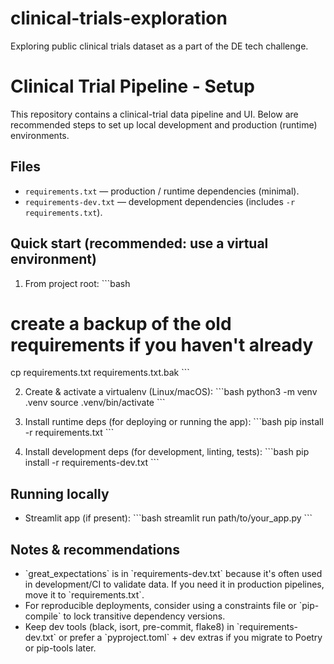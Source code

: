 # clinical-trials-exploration

Exploring public clinical trials dataset as a part of the DE tech challenge.

# Clinical Trial Pipeline - Setup

This repository contains a clinical-trial data pipeline and UI. Below are recommended steps to set up local development and production (runtime) environments.

## Files
- `requirements.txt` — production / runtime dependencies (minimal).
- `requirements-dev.txt` — development dependencies (includes `-r requirements.txt`).

## Quick start (recommended: use a virtual environment)

1. From project root:
\`\`\`bash
# create a backup of the old requirements if you haven't already
cp requirements.txt requirements.txt.bak
\`\`\`

2. Create & activate a virtualenv (Linux/macOS):
\`\`\`bash
python3 -m venv .venv
source .venv/bin/activate
\`\`\`

3. Install runtime deps (for deploying or running the app):
\`\`\`bash
pip install -r requirements.txt
\`\`\`

4. Install development deps (for development, linting, tests):
\`\`\`bash
pip install -r requirements-dev.txt
\`\`\`

## Running locally
- Streamlit app (if present):
\`\`\`bash
streamlit run path/to/your_app.py
\`\`\`

## Notes & recommendations
- \`great_expectations\` is in \`requirements-dev.txt\` because it's often used in development/CI to validate data. If you need it in production pipelines, move it to \`requirements.txt\`.
- For reproducible deployments, consider using a constraints file or \`pip-compile\` to lock transitive dependency versions.
- Keep dev tools (black, isort, pre-commit, flake8) in \`requirements-dev.txt\` or prefer a \`pyproject.toml\` + dev extras if you migrate to Poetry or pip-tools later.
